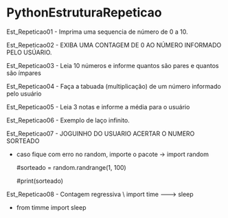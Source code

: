 # PythonEstruturaRepeticao

Est_Repeticao01 - Imprima uma sequencia de número de 0 a 10.

Est_Repeticao02 - EXIBA UMA CONTAGEM DE 0 AO NÚMERO INFORMADO PELO USÚARIO.

Est_Repeticao03 - Leia 10 números e informe quantos são pares e quantos são ímpares

Est_Repeticao04 - Faça a tabuada (multiplicação) de um número informado pelo usuário

Est_Repeticao05 - Leia 3 notas e informe a média para o usuário

Est_Repeticao06 -  Exemplo de laço infinito.

Est_Repeticao07 - JOGUINHO DO USUARIO ACERTAR O NUMERO SORTEADO
 - caso fique com erro no random, importe o pacote -> import random 
  
   #sorteado = random.randrange(1, 100)
   
   #print(sorteado)

Est_Repeticao08 - Contagem regressiva
\\ import time ---> sleep
 - from timme import sleep

